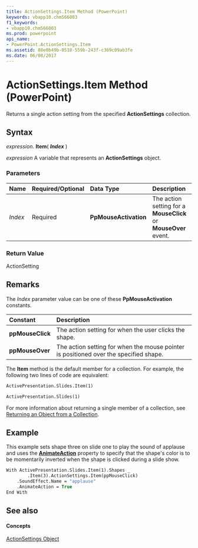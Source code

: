 ```yaml
---
title: ActionSettings.Item Method (PowerPoint)
keywords: vbapp10.chm566003
f1_keywords:
- vbapp10.chm566003
ms.prod: powerpoint
api_name:
- PowerPoint.ActionSettings.Item
ms.assetid: 88e0b49b-0518-559b-243f-c369c09ab3fe
ms.date: 06/08/2017
---
```



# ActionSettings.Item Method (PowerPoint)

Returns a single action setting from the specified  **ActionSettings** collection.


## Syntax

 _expression_. **Item**( **_Index_** )

 _expression_ A variable that represents an **ActionSettings** object.


### Parameters



|**Name**|**Required/Optional**|**Data Type**|**Description**|
|:-----|:-----|:-----|:-----|
| _Index_|Required|**PpMouseActivation**|The action setting for a  **MouseClick** or **MouseOver** event.|

### Return Value

ActionSetting


## Remarks

The  _Index_ parameter value can be one of these **PpMouseActivation** constants.



|**Constant**|**Description**|
|:-----|:-----|
|**ppMouseClick**|The action setting for when the user clicks the shape.|
|**ppMouseOver**|The action setting for when the mouse pointer is positioned over the specified shape.|
The  **Item** method is the default member for a collection. For example, the following two lines of code are equivalent:




```vb
ActivePresentation.Slides.Item(1)
```




```vb
ActivePresentation.Slides(1)
```

For more information about returning a single member of a collection, see [Returning an Object from a Collection](return-objects-from-collections.md).


## Example

This example sets shape three on slide one to play the sound of applause and uses the  **[AnimateAction](actionsetting-animateaction-property-powerpoint.md)** property to specify that the shape's color is to be momentarily inverted when the shape is clicked during a slide show.


```vb
With ActivePresentation.Slides.Item(1).Shapes _
        .Item(3).ActionSettings.Item(ppMouseClick)
    .SoundEffect.Name = "applause"
    .AnimateAction = True
End With
```


## See also


#### Concepts


[ActionSettings Object](actionsettings-object-powerpoint.md)

